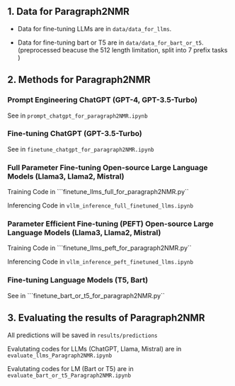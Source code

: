 ## 1. Data for Paragraph2NMR

- Data for fine-tuning LLMs are in ```data/data_for_llms```.

- Data for fine-tuning bart or T5 are in ```data/data_for_bart_or_t5```. (preprocessed beacuse the 512 length limitation, split into 7 prefix tasks )

## 2. Methods for Paragraph2NMR

### Prompt Engineering ChatGPT (GPT-4, GPT-3.5-Turbo)

See in ```prompt_chatgpt_for_paragraph2NMR.ipynb```

### Fine-tuning ChatGPT (GPT-3.5-Turbo)

See in ```finetune_chatgpt_for_paragraph2NMR.ipynb```

### Full Parameter Fine-tuning Open-source Large Language Models (Llama3, Llama2, Mistral)

Training Code in ```finetune_llms_full_for_paragraph2NMR.py``

Inferencing Code in ```vllm_inference_full_finetuned_llms.ipynb```

### Parameter Efficient Fine-tuning (PEFT) Open-source Large Language Models (Llama3, Llama2, Mistral)

Training Code in ```finetune_llms_peft_for_paragraph2NMR.py``

Inferencing Code in ```vllm_inference_peft_finetuned_llms.ipynb```

### Fine-tuning Language Models (T5, Bart)

See in ```finetune_bart_or_t5_for_paragraph2NMR.py``

## 3. Evaluating the results of Paragraph2NMR

All predictions will be saved in ```results/predictions```

Evalutating codes for LLMs (ChatGPT, Llama, Mistral) are in ```evaluate_llms_Paragraph2NMR.ipynb```

Evalutating codes for LM (Bart or T5) are in ```evaluate_bart_or_t5_Paragraph2NMR.ipynb```
